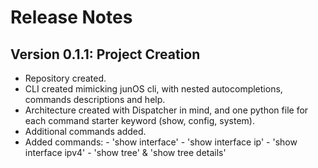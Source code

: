 
# Release Notes

Version 0.1.1: Project Creation
-------------------------
- Repository created.
- CLI created mimicking junOS cli, with nested autocompletions, commands descriptions and help.
- Architecture created with Dispatcher in mind, and one python file for each command starter keyword (show, config, system).
- Additional commands added.
- Added commands:
        - 'show interface'
        - 'show interface ip'
        - 'show interface ipv4'
        - 'show tree' & 'show tree details'
